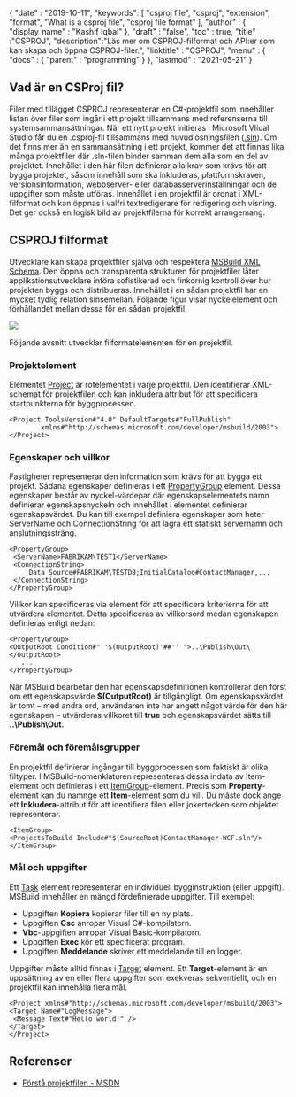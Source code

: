 {
  "date" : "2019-10-11",
  "keywords": [ "csproj file", "csproj", "extension", "format", "What is a csproj file", "csproj file format" ],
  "author" : {
    "display_name" : "Kashif Iqbal"
},
  "draft" : "false",
  "toc" : true,
  "title" :"CSPROJ",
  "description":"Läs mer om CSPROJ-filformat och API:er som kan skapa och öppna CSPROJ-filer.",
  "linktitle" : "CSPROJ",
  "menu" : {
    "docs" : {
      "parent" : "programming"
}
},
  "lastmod" : "2021-05-21"
}

## Vad är en CSProj fil?
Filer med tillägget CSPROJ representerar en C#-projektfil som innehåller listan över filer som ingår i ett projekt tillsammans med referenserna till systemsammansättningar. När ett nytt projekt initieras i Microsoft VIiual Studio får du en .csproj-fil tillsammans med huvudlösningsfilen ([.sln](/sv/programming/sln/)). Om det finns mer än en sammansättning i ett projekt, kommer det att finnas lika många projektfiler där .sln-filen binder samman dem alla som en del av projektet. Innehållet i den här filen definierar alla krav som krävs för att bygga projektet, såsom innehåll som ska inkluderas, plattformskraven, versionsinformation, webbserver- eller databasserverinställningar och de uppgifter som måste utföras. Innehållet i en projektfil är ordnat i XML-filformat och kan öppnas i valfri textredigerare för redigering och visning. Det ger också en logisk bild av projektfilerna för korrekt arrangemang.

## CSPROJ filformat #

Utvecklare kan skapa projektfiler själva och respektera [MSBuild XML Schema](https://msdn.microsoft.com/library/5dy88c2e.aspx). Den öppna och transparenta strukturen för projektfiler låter applikationsutvecklare införa sofistikerad och finkornig kontroll över hur projekten byggs och distribueras. Innehållet i en sådan projektfil har en mycket tydlig relation sinsemellan. Följande figur visar nyckelelement och förhållandet mellan dessa för en sådan projektfil.

![](https://learn.microsoft.com/en-us/aspnet/web-forms/overview/deployment/web-deployment-in-the-enterprise/understanding-the-project-file/_static/image2.png)

Följande avsnitt utvecklar filformatelementen för en projektfil.

### Projektelement ###

Elementet [Project](https://msdn.microsoft.com/library/bcxfsh87.aspx) är rotelementet i varje projektfil. Den identifierar XML-schemat för projektfilen och kan inkludera attribut för att specificera startpunkterna för byggprocessen.

```
<Project ToolsVersion#"4.0" DefaultTargets#"FullPublish"
        xmlns#"http://schemas.microsoft.com/developer/msbuild/2003">
</Project>
```

### Egenskaper och villkor

Fastigheter representerar den information som krävs för att bygga ett projekt. Sådana egenskaper definieras i ett [PropertyGroup](https://msdn.microsoft.com/library/t4w159bs.aspx) element. Dessa egenskaper består av nyckel-värdepar där egenskapselementets namn definierar egenskapsnyckeln och innehållet i elementet definierar egenskapsvärdet. Du kan till exempel definiera egenskaper som heter ServerName och ConnectionString för att lagra ett statiskt servernamn och anslutningssträng.

```
<PropertyGroup>    
 <ServerName>FABRIKAM\TEST1</ServerName>
 <ConnectionString>
     Data Source#FABRIKAM\TESTDB;InitialCatalog#ContactManager,...
 </ConnectionString>
</PropertyGroup>
```

Villkor kan specificeras via element för att specificera kriterierna för att utvärdera elementet. Detta specificeras av villkorsord medan egenskapen definieras enligt nedan:

```
<PropertyGroup>
<OutputRoot Condition#" '$(OutputRoot)'##'' ">..\Publish\Out\</OutputRoot>
   ...
</PropertyGroup>
```

När MSBuild bearbetar den här egenskapsdefinitionen kontrollerar den först om ett egenskapsvärde **$(OutputRoot)** är tillgängligt. Om egenskapsvärdet är tomt – med andra ord, användaren inte har angett något värde för den här egenskapen – utvärderas villkoret till **true** och egenskapsvärdet sätts till **..\Publish\Out.**

### Föremål och föremålsgrupper

En projektfil definierar ingångar till byggprocessen som faktiskt är olika filtyper. I MSBuild-nomenklaturen representeras dessa indata av Item-element och definieras i ett [ItemGroup](https://msdn.microsoft.com/library/646dk05y.aspx)-element. Precis som **Property**-element kan du namnge ett **Item**-element som du vill. Du måste dock ange ett **Inkludera**-attribut för att identifiera filen eller jokertecken som objektet representerar.

```
<ItemGroup>
<ProjectsToBuild Include#"$(SourceRoot)ContactManager-WCF.sln"/>
</ItemGroup>
```

### Mål och uppgifter

Ett [Task](https://msdn.microsoft.com/library/77f2hx1s.aspx) element representerar en individuell bygginstruktion (eller uppgift). MSBuild innehåller en mängd fördefinierade uppgifter. Till exempel:

* Uppgiften **Kopiera** kopierar filer till en ny plats.
* Uppgiften **Csc** anropar Visual C#-kompilatorn.
* **Vbc**-uppgiften anropar Visual Basic-kompilatorn.
* Uppgiften **Exec** kör ett specificerat program.
* Uppgiften **Meddelande** skriver ett meddelande till en logger.

Uppgifter måste alltid finnas i [Target](https://msdn.microsoft.com/library/t50z2hka.aspx) element. Ett **Target**-element är en uppsättning av en eller flera uppgifter som exekveras sekventiellt, och en projektfil kan innehålla flera mål.

```
<Project xmlns#"http://schemas.microsoft.com/developer/msbuild/2003">
<Target Name#"LogMessage">
 <Message Text#"Hello world!" />
</Target>
</Project>
```

## Referenser

* [Förstå projektfilen - MSDN](https://learn.microsoft.com/en-us/aspnet/web-forms/overview/deployment/web-deployment-in-the-enterprise/understanding-the-project-file)

